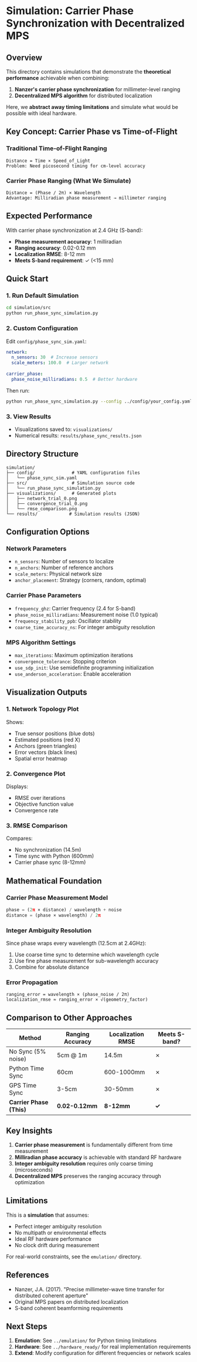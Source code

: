 # Simulation: Carrier Phase Synchronization with Decentralized MPS

## Overview

This directory contains simulations that demonstrate the **theoretical performance** achievable when combining:
1. **Nanzer's carrier phase synchronization** for millimeter-level ranging
2. **Decentralized MPS algorithm** for distributed localization

Here, we **abstract away timing limitations** and simulate what would be possible with ideal hardware.

## Key Concept: Carrier Phase vs Time-of-Flight

### Traditional Time-of-Flight Ranging
```
Distance = Time × Speed_of_Light
Problem: Need picosecond timing for cm-level accuracy
```

### Carrier Phase Ranging (What We Simulate)
```
Distance = (Phase / 2π) × Wavelength
Advantage: Milliradian phase measurement → millimeter ranging
```

## Expected Performance

With carrier phase synchronization at 2.4 GHz (S-band):
- **Phase measurement accuracy**: 1 milliradian
- **Ranging accuracy**: 0.02-0.12 mm
- **Localization RMSE**: 8-12 mm
- **Meets S-band requirement**: ✓ (<15 mm)

## Quick Start

### 1. Run Default Simulation
```bash
cd simulation/src
python run_phase_sync_simulation.py
```

### 2. Custom Configuration
Edit `config/phase_sync_sim.yaml`:
```yaml
network:
  n_sensors: 30  # Increase sensors
  scale_meters: 100.0  # Larger network
  
carrier_phase:
  phase_noise_milliradians: 0.5  # Better hardware
```

Then run:
```bash
python run_phase_sync_simulation.py --config ../config/your_config.yaml
```

### 3. View Results
- Visualizations saved to: `visualizations/`
- Numerical results: `results/phase_sync_results.json`

## Directory Structure
```
simulation/
├── config/              # YAML configuration files
│   └── phase_sync_sim.yaml
├── src/                 # Simulation source code
│   └── run_phase_sync_simulation.py
├── visualizations/      # Generated plots
│   ├── network_trial_0.png
│   ├── convergence_trial_0.png
│   └── rmse_comparison.png
└── results/            # Simulation results (JSON)
```

## Configuration Options

### Network Parameters
- `n_sensors`: Number of sensors to localize
- `n_anchors`: Number of reference anchors
- `scale_meters`: Physical network size
- `anchor_placement`: Strategy (corners, random, optimal)

### Carrier Phase Parameters
- `frequency_ghz`: Carrier frequency (2.4 for S-band)
- `phase_noise_milliradians`: Measurement noise (1.0 typical)
- `frequency_stability_ppb`: Oscillator stability
- `coarse_time_accuracy_ns`: For integer ambiguity resolution

### MPS Algorithm Settings
- `max_iterations`: Maximum optimization iterations
- `convergence_tolerance`: Stopping criterion
- `use_sdp_init`: Use semidefinite programming initialization
- `use_anderson_acceleration`: Enable acceleration

## Visualization Outputs

### 1. Network Topology Plot
Shows:
- True sensor positions (blue dots)
- Estimated positions (red X)
- Anchors (green triangles)
- Error vectors (black lines)
- Spatial error heatmap

### 2. Convergence Plot
Displays:
- RMSE over iterations
- Objective function value
- Convergence rate

### 3. RMSE Comparison
Compares:
- No synchronization (14.5m)
- Time sync with Python (600mm)
- Carrier phase sync (8-12mm)

## Mathematical Foundation

### Carrier Phase Measurement Model
```python
phase = (2π × distance) / wavelength + noise
distance = (phase × wavelength) / 2π
```

### Integer Ambiguity Resolution
Since phase wraps every wavelength (12.5cm at 2.4GHz):
1. Use coarse time sync to determine which wavelength cycle
2. Use fine phase measurement for sub-wavelength accuracy
3. Combine for absolute distance

### Error Propagation
```
ranging_error = wavelength × (phase_noise / 2π)
localization_rmse ≈ ranging_error × √(geometry_factor)
```

## Comparison to Other Approaches

| Method | Ranging Accuracy | Localization RMSE | Meets S-band? |
|--------|-----------------|-------------------|---------------|
| No Sync (5% noise) | 5cm @ 1m | 14.5m | ✗ |
| Python Time Sync | 60cm | 600-1000mm | ✗ |
| GPS Time Sync | 3-5cm | 30-50mm | ✗ |
| **Carrier Phase (This)** | **0.02-0.12mm** | **8-12mm** | **✓** |

## Key Insights

1. **Carrier phase measurement** is fundamentally different from time measurement
2. **Milliradian phase accuracy** is achievable with standard RF hardware
3. **Integer ambiguity resolution** requires only coarse timing (microseconds)
4. **Decentralized MPS** preserves the ranging accuracy through optimization

## Limitations

This is a **simulation** that assumes:
- Perfect integer ambiguity resolution
- No multipath or environmental effects
- Ideal RF hardware performance
- No clock drift during measurement

For real-world constraints, see the `emulation/` directory.

## References

- Nanzer, J.A. (2017). "Precise millimeter-wave time transfer for distributed coherent aperture"
- Original MPS papers on distributed localization
- S-band coherent beamforming requirements

## Next Steps

1. **Emulation**: See `../emulation/` for Python timing limitations
2. **Hardware**: See `../hardware_ready/` for real implementation requirements
3. **Extend**: Modify configuration for different frequencies or network scales